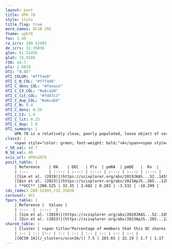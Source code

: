 ```yaml
---
layout: post
title: UPK 78
style: style
title_flag: true
more_names: OCSN 295
fname: upk78
fov: 1.49
ra_icrs: 280.52493
de_icrs: 32.35036
glon: 61.52456
glat: 15.9186
r50: 44.7
plx: 2.6819
UTI: "0.45"
UTI_COLOR: "#fffae0"
UTI_C_N_COL: "#fff4d6"
UTI_C_dens_COL: "#feeace"
UTI_C_C3_COL: "#a6cab9"
UTI_C_lit_COL: "#fdd7c3"
UTI_C_dup_COL: "#a6cab9"
UTI_C_N: 0.4
UTI_C_dens: 0.34
UTI_C_C3: 1.0
UTI_C_lit: 0.25
UTI_C_dup: 1.0
UTI_summary: |
    UPK 78 is a relatively close, poorly populated, loose object of very high C3 quality. It is poorly studied in the literature. This object shares a very small percentage of members with a later reported entry.
class3: |
    <span style="color: green; font-weight: bold;">A</span><span style="color: green; font-weight: bold;">A</span>
r_50_val: 44.7
N_50_val: 40
scix_url: UPK%2078
posit_table: |
    | Reference    | RA    | DEC   | Plx  | pmRA  | pmDE   |  Rv  |
    | :---         | :---: | :---: | :---: | :---: | :---: | :---: |
    |[Sim et al. (2019)](https://scixplorer.org/abs/2019JKAS...52..145S) | 280.641 | 32.249 | -- | 0.31 | -3.52 | -- |
    |[Qin et al. (2023)](https://scixplorer.org/abs/2023ApJS..265...12Q) | 279.83 | 31.63 | 2.68 | 0.35 | -3.66 | -16.95 |
    | **UCC** |280.525 | 32.35 | 2.682 | 0.283 | -3.532 | -18.299 | 
cds_radec: 280.52493,+32.35036
carousel: UCC
fpars_table: |
    | Reference |  Values |
    | :---  |  :---:  |
    | [Sim et al. (2019)](https://scixplorer.org/abs/2019JKAS...52..145S) | `d_pc=375, log(age)=7.75` |
    | [Qin et al. (2023)](https://scixplorer.org/abs/2023ApJS..265...12Q) | `E(B-V)=0.11, m-M=8.18, logt=7.45` |
shared_table: |
    | Cluster | <span title="Percentage of members that this OC shares with the ones listed">%</span>   | RA   | DEC   | Plx   | pmRA  | pmDE  | Rv | UTI |
    | :-: | :-: |:-: | :-: | :-: | :-: | :-: | :-: | :-: |
    |[OCSN 16](/_clusters/ocsn16/)| 7.5 | 283.65 | 32.19 | 2.7 | 1.17 | -3.57 | -15.94 |0.45 |
---
```

